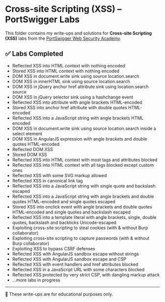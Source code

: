 # Cross-site Scripting (XSS) – PortSwigger Labs

This folder contains my write-ups and solutions for **Cross-site Scripting (XSS)** labs from the [PortSwigger Web Security Academy](https://portswigger.net/web-security/cross-site-scripting).

## ✅ Labs Completed

- Reflected XSS into HTML context with nothing encoded
- Stored XSS into HTML context with nothing encoded
- DOM XSS in document.write sink using source location.search
- DOM XSS in innerHTML sink using source location.search
- DOM XSS in jQuery anchor href attribute sink using location.search source
- DOM XSS in jQuery selector sink using a hashchange event
- Reflected XSS into attribute with angle brackets HTML-encoded
- Stored XSS into anchor href attribute with double quotes HTML-encoded
- Reflected XSS into a JavaScript string with angle brackets HTML encoded
- DOM XSS in document.write sink using source location.search inside a select element
- DOM XSS in AngularJS expression with angle brackets and double quotes HTML-encoded
- Reflected DOM XSS
- Stored DOM XSS
- Reflected XSS into HTML context with most tags and attributes blocked
- Reflected XSS into HTML context with all tags blocked except custom ones
- Reflected XSS with some SVG markup allowed
- Reflected XSS in canonical link tag
- Reflected XSS into a JavaScript string with single quote and backslash escaped
- Reflected XSS into a JavaScript string with angle brackets and double quotes HTML-encoded and single quotes escaped
- Stored XSS into onclick event with angle brackets and double quotes HTML-encoded and single quotes and backslash escaped
- Reflected XSS into a template literal with angle brackets, single, double quotes, backslash and backticks Unicode-escaped
- Exploiting cross-site scripting to steal cookies (with & without Burp collaborator)
- Exploiting cross-site scripting to capture passwords (with & without Burp collaborator)
- Exploiting XSS to bypass CSRF defenses
- Reflected XSS with AngularJS sandbox escape without strings
- Reflected XSS with AngularJS sandbox escape and CSP
- Reflected XSS with event handlers and href attributes blocked
- Reflected XSS in a JavaScript URL with some characters blocked
- Reflected XSS protected by very strict CSP, with dangling markup attack
- ...more labs in progress

---

📌 These write-ups are for educational purposes only.
